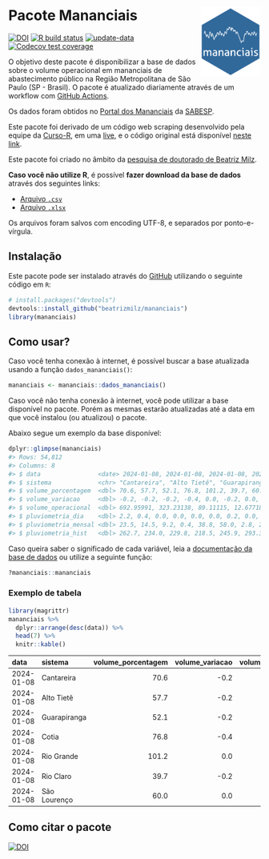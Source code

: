 
<!-- README.md is generated from README.Rmd. Please edit that file -->

# Pacote Mananciais <img src="man/figures/hexlogo.png" align="right" width = "120px"/>

<!-- badges: start -->

[![DOI](https://zenodo.org/badge/DOI/10.5281/zenodo.4733056.svg)](https://doi.org/10.5281/zenodo.4733056)
[![R build
status](https://github.com/beatrizmilz/mananciais/workflows/R-CMD-check/badge.svg)](https://github.com/beatrizmilz/mananciais/actions)
[![update-data](https://github.com/beatrizmilz/mananciais/actions/workflows/2-update_data.yaml/badge.svg)](https://github.com/beatrizmilz/mananciais/actions/workflows/2-update_data.yaml)
[![Codecov test
coverage](https://codecov.io/gh/beatrizmilz/mananciais/branch/master/graph/badge.svg)](https://codecov.io/gh/beatrizmilz/mananciais?branch=master)
<!-- badges: end -->

O objetivo deste pacote é disponibilizar a base de dados sobre o volume
operacional em mananciais de abastecimento público na Região
Metropolitana de São Paulo (SP - Brasil). O pacote é atualizado
diariamente através de um workflow com [GitHub
Actions](https://github.com/beatrizmilz/mananciais/actions).

Os dados foram obtidos no [Portal dos
Mananciais](http://mananciais.sabesp.com.br/Situacao) da
[SABESP](http://site.sabesp.com.br/site/Default.aspx).

Este pacote foi derivado de um código web scraping desenvolvido pela
equipe da [Curso-R](https://www.curso-r.com/), em uma
[live](https://youtu.be/jvZIxrMmOcQ), e o código original está
disponível [neste
link](https://github.com/curso-r/lives/blob/master/drafts/20200730_scraper_sabesp.R).

Este pacote foi criado no âmbito da [pesquisa de doutorado de Beatriz
Milz](https://beatrizmilz.github.io/tese/).

**Caso você não utilize R**, é possível **fazer download da base de
dados** através dos seguintes links:

- [Arquivo
  `.csv`](https://github.com/beatrizmilz/mananciais/raw/master/inst/extdata/mananciais.csv)
- [Arquivo
  `.xlsx`](https://github.com/beatrizmilz/mananciais/blob/master/inst/extdata/mananciais.xlsx?raw=true)

Os arquivos foram salvos com encoding UTF-8, e separados por
ponto-e-vírgula.

## Instalação

Este pacote pode ser instalado através do [GitHub](https://github.com/)
utilizando o seguinte código em `R`:

``` r
# install.packages("devtools")
devtools::install_github("beatrizmilz/mananciais")
library(mananciais)
```

## Como usar?

Caso você tenha conexão à internet, é possível buscar a base atualizada
usando a função `dados_mananciais()`:

``` r
mananciais <- mananciais::dados_mananciais() 
```

Caso você não tenha conexão à internet, você pode utilizar a base
disponível no pacote. Porém as mesmas estarão atualizadas até a data em
que você instalou (ou atualizou) o pacote.

Abaixo segue um exemplo da base disponível:

``` r
dplyr::glimpse(mananciais)
#> Rows: 54,812
#> Columns: 8
#> $ data                <date> 2024-01-08, 2024-01-08, 2024-01-08, 2024-01-08, 2…
#> $ sistema             <chr> "Cantareira", "Alto Tietê", "Guarapiranga", "Cotia…
#> $ volume_porcentagem  <dbl> 70.6, 57.7, 52.1, 76.8, 101.2, 39.7, 60.0, 70.8, 5…
#> $ volume_variacao     <dbl> -0.2, -0.2, -0.2, -0.4, 0.0, -0.2, 0.0, -0.2, -0.2…
#> $ volume_operacional  <dbl> 692.95991, 323.23138, 89.11115, 12.67718, 113.5227…
#> $ pluviometria_dia    <dbl> 2.2, 0.4, 0.0, 0.0, 0.0, 0.0, 0.2, 0.0, 0.0, 0.0, …
#> $ pluviometria_mensal <dbl> 23.5, 14.5, 9.2, 0.4, 38.8, 58.0, 2.8, 21.3, 14.1,…
#> $ pluviometria_hist   <dbl> 262.7, 234.0, 229.8, 218.5, 245.9, 293.3, 273.2, 2…
```

Caso queira saber o significado de cada variável, leia a [documentação
da base de
dados](https://beatrizmilz.github.io/mananciais/reference/mananciais.html)
ou utilize a seguinte função:

``` r
?mananciais::mananciais
```

### Exemplo de tabela

``` r
library(magrittr)
mananciais %>% 
  dplyr::arrange(desc(data)) %>% 
  head(7) %>%
  knitr::kable()
```

| data       | sistema      | volume_porcentagem | volume_variacao | volume_operacional | pluviometria_dia | pluviometria_mensal | pluviometria_hist |
|:-----------|:-------------|-------------------:|----------------:|-------------------:|-----------------:|--------------------:|------------------:|
| 2024-01-08 | Cantareira   |               70.6 |            -0.2 |          692.95991 |              2.2 |                23.5 |             262.7 |
| 2024-01-08 | Alto Tietê   |               57.7 |            -0.2 |          323.23138 |              0.4 |                14.5 |             234.0 |
| 2024-01-08 | Guarapiranga |               52.1 |            -0.2 |           89.11115 |              0.0 |                 9.2 |             229.8 |
| 2024-01-08 | Cotia        |               76.8 |            -0.4 |           12.67718 |              0.0 |                 0.4 |             218.5 |
| 2024-01-08 | Rio Grande   |              101.2 |             0.0 |          113.52278 |              0.0 |                38.8 |             245.9 |
| 2024-01-08 | Rio Claro    |               39.7 |            -0.2 |            5.42460 |              0.0 |                58.0 |             293.3 |
| 2024-01-08 | São Lourenço |               60.0 |             0.0 |           53.26442 |              0.2 |                 2.8 |             273.2 |

## Como citar o pacote

[![DOI](https://zenodo.org/badge/DOI/10.5281/zenodo.4733056.svg)](https://doi.org/10.5281/zenodo.4733056)
